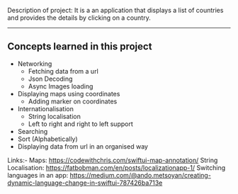 Description of project:
It is a an application that displays a list of countries and provides the details by clicking on a country. 

---------------------------------
Concepts learned in this project
---------------------------------
* Networking
  - Fetching data from a url
  - Json Decoding
  - Async Images loading
* Displaying maps using coordinates
  - Adding marker on coordinates
* Internationalisation
  - String localisation
  - Left to right and right to left support 
* Searching
* Sort (Alphabetically)
* Displaying data from url in an organised way

Links:-
Maps: https://codewithchris.com/swiftui-map-annotation/
String Localisation: https://fatbobman.com/en/posts/localizationapp-1/
Switching languages in an app: https://medium.com/@ando.metsoyan/creating-dynamic-language-change-in-swiftui-787426ba713e


